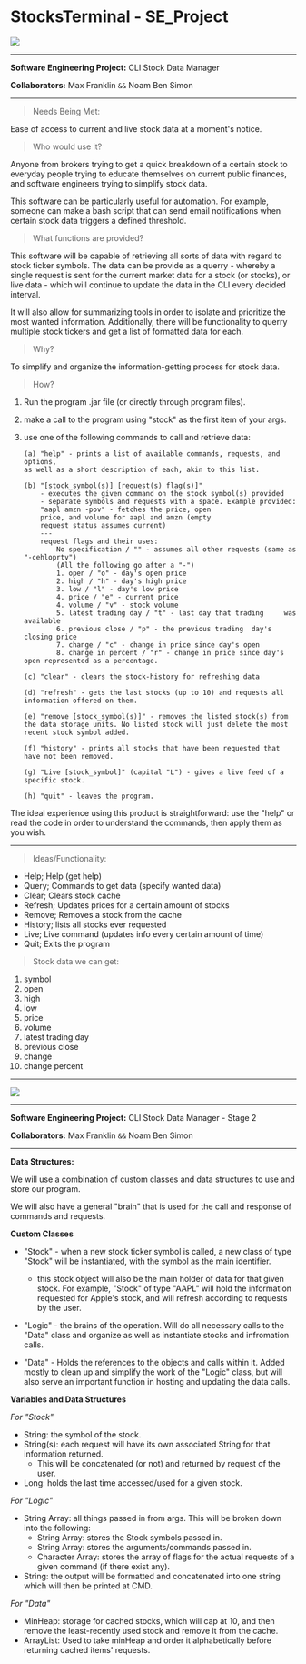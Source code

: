 # StocksTerminal - SE_Project

![](https://s40424.pcdn.co/in/wp-content/uploads/2022/07/info-systems.jpg.webp)

---

**Software Engineering Project:** CLI Stock Data Manager

**Collaborators:** Max Franklin `&&` Noam Ben Simon

---

> Needs Being Met:

Ease of access to current and live stock data at a moment's notice.

> Who would use it?

Anyone from brokers trying to get a quick breakdown of a certain stock to everyday people trying to educate themselves on current public finances, and software engineers trying to simplify stock data.

This software can be particularly useful for automation. For example, someone can make a bash script that can send email notifications when certain stock data triggers a defined threshold.

> What functions are provided?

This software will be capable of retrieving all sorts of data with regard to stock ticker symbols. The data can be provide as a querry - whereby a single request is sent for the current market data for a stock (or stocks), or live data - which will continue to update the data in the CLI every decided interval.

It will also allow for summarizing tools in order to isolate and prioritize the most wanted information. Additionally, there will be functionality to querry multiple stock tickers and get a list of formatted data for each.

> Why?

To simplify and organize the information-getting process for stock data.

> How?

1.  Run the program .jar file (or directly through program files).

2.  make a call to the program using "stock" as the first item of your args.

3.  use one of the following commands to call and retrieve data:

        (a) "help" - prints a list of available commands, requests, and options,
        as well as a short description of each, akin to this list.

        (b) "[stock_symbol(s)] [request(s) flag(s)]"
            - executes the given command on the stock symbol(s) provided
            - separate symbols and requests with a space. Example provided:
            "aapl amzn -pov" - fetches the price, open
            price, and volume for aapl and amzn (empty
            request status assumes current)
            ---
            request flags and their uses:
                No specification / "" - assumes all other requests (same as "-cehloprtv")
                (All the following go after a "-")
                1. open / "o" - day's open price
                2. high / "h" - day's high price
                3. low / "l" - day's low price
                4. price / "e" - current price
                4. volume / "v" - stock volume
                5. latest trading day / "t" - last day that trading     was available
                6. previous close / "p" - the previous trading  day's closing price
                7. change / "c" - change in price since day's open
                8. change in percent / "r" - change in price since day's open represented as a percentage.

        (c) "clear" - clears the stock-history for refreshing data

        (d) "refresh" - gets the last stocks (up to 10) and requests all information offered on them.

        (e) "remove [stock_symbol(s)]" - removes the listed stock(s) from the data storage units. No listed stock will just delete the most recent stock symbol added.

        (f) "history" - prints all stocks that have been requested that have not been removed.

        (g) "Live [stock_symbol]" (capital "L") - gives a live feed of a specific stock.

        (h) "quit" - leaves the program.

The ideal experience using this product is straightforward: use the "help" or read the code in order to understand the commands, then apply them as you wish.

---

> Ideas/Functionality:

-   Help; Help (get help)
-   Query; Commands to get data (specify wanted data)
-   Clear; Clears stock cache
-   Refresh; Updates prices for a certain amount of stocks
-   Remove; Removes a stock from the cache
-   History; lists all stocks ever requested
-   Live; Live command (updates info every certain amount of time)
-   Quit; Exits the program

> Stock data we can get:

1.  symbol
2.  open
3.  high
4.  low
5.  price
6.  volume
7.  latest trading day
8.  previous close
9.  change
10. change percent

---

![](https://media.istockphoto.com/id/1148438339/photo/data-structure-and-information-tools-for-networking-business.jpg?b=1&s=170667a&w=0&k=20&c=d7hRfsaF-CZ3F8CblVGZa26uN3veIJJRcsny0ZIxZ9M=)

---

**Software Engineering Project:** CLI Stock Data Manager - Stage 2

**Collaborators:** Max Franklin `&&` Noam Ben Simon

---

**Data Structures:**

We will use a combination of custom classes and data structures to use and store our program.

We will also have a general "brain" that is used for the call and response of commands and requests.

**Custom Classes**

-   "Stock" - when a new stock ticker symbol is called, a new class of type "Stock" will be instantiated, with the symbol as the main identifier.

    -   this stock object will also be the main holder of data for that given stock. For example, "Stock" of type "AAPL" will hold the information requested for Apple's stock, and will refresh according to requests by the user.

-   "Logic" - the brains of the operation. Will do all necessary calls to the "Data" class and organize as well as instantiate stocks and infromation calls.

-   "Data" - Holds the references to the objects and calls within it. Added mostly to clean up and simplify the work of the "Logic" class, but will also serve an important function in hosting and updating the data calls.

**Variables and Data Structures**

_For "Stock"_

-   String: the symbol of the stock.
-   String(s): each request will have its own associated String for that information returned.
    -   This will be concatenated (or not) and returned by request of the user.
-   Long: holds the last time accessed/used for a given stock.

_For "Logic"_

-   String Array: all things passed in from args. This will be broken down into the following:
    -   String Array: stores the Stock symbols passed in.
    -   String Array: stores the arguments/commands passed in.
    -   Character Array: stores the array of flags for the actual requests of a given command (if there exist any).
-   String: the output will be formatted and concatenated into one string which will then be printed at CMD.

_For "Data"_

-   MinHeap: storage for cached stocks, which will cap at 10, and then remove the least-recently used stock and remove it from the cache.
-   ArrayList: Used to take minHeap and order it alphabetically before returning cached items' requests.
